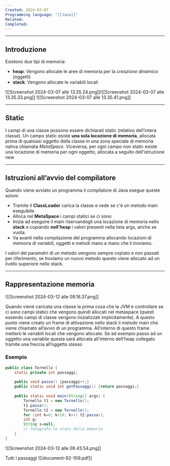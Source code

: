 ```yaml
---
Created: 2024-03-07
Programming language: "[[Java]]"
Related: 
Completed:
---
```

---
## Introduzione
Esistono due tipi di memoria:
- **heap**: Vengono allocate le aree di memoria per la _creazione dinamica_ (oggetti)
- **stack**: Vengono allocate le variabili locali

![[Screenshot 2024-03-07 alle 13.35.24.png]]![[Screenshot 2024-03-07 alle 13.35.33.png]] ![[Screenshot 2024-03-07 alle 13.35.41.png]]

---
## Static
I campi di una classe possono essere dichiarati static (relativo dell’intera classe).
Un campo static esiste **una sola locazione di memoria**, allocata prima di qualsiasi oggetto della classe in una zona speciale di memoria nativa chiamata *MetaSpace*. Viceversa, per ogni campo non static esiste una locazione di memoria per ogni oggetto, allocata a seguito dell’istruzione new

---
## Istruzioni all’avvio del compilatore
Quando viene avviato un programma il compilatore di Java esegue queste azioni:
- Tramite il **ClassLoader** carica la classe e vede se c'è un metodo main eseguibile.
- Alloca nel **MetaSpace** i campi statici se ci sono
- Inizia ad eseguire il main riservandogli una locazione di memoria nello **stack** e copiando **nell'heap** i valori presenti nella lista args, anche se vuota.
- Va avanti nella compilazione del programma allocando locazioni di memoria di variabili, oggetti e metodi mano a mano che li troviamo.

I valori dei parametri di un metodo vengono sempre copiato e non passati per riferimento, se troviamo un nuovo metodo questo viene allocato ad un livello superiore nello stack.

---
## Rappresentazione memoria

![[Screenshot 2024-03-12 alle 09.16.37.png]]

Quando viene caricata una classe la prima cosa che la JVM è controllare se ci sono campi statici che vengono quindi allocati nel metaspace (questi essendo campi di classe vengono inizializzati implicitamente).
A questo punto viene creato un frame di attivazione nello stack il metodo main che viene chiamato all’avvio di un programma. All’interno di questo frame metterò le variabili locali che vengono allocate. Se ad esempio passo ad un oggetto una variabile questa sarà allocata all’interno dell’heap collegato tramite una freccia all’oggetto stesso

### Esempio

```java
public class Tornello {
	static private int passaggi;
	
	public void passa() {passaggi++;}
	public static void int getPassaggi() {return passaggi;}
	
	public static void main(String[] args) {
		Tornello t1 = new Tornello();
		t1.passa();
		Tornello t2 = new Tornello();
		for (int k=0; k<10; k++) t2.passa();
		int g;
		String s=null;
		// fotografa lo stato della memoria
	}
}
```

![[Screenshot 2024-03-12 alle 09.43.54.png]]

Tutti i passaggi
![[document-92-109.pdf]]


